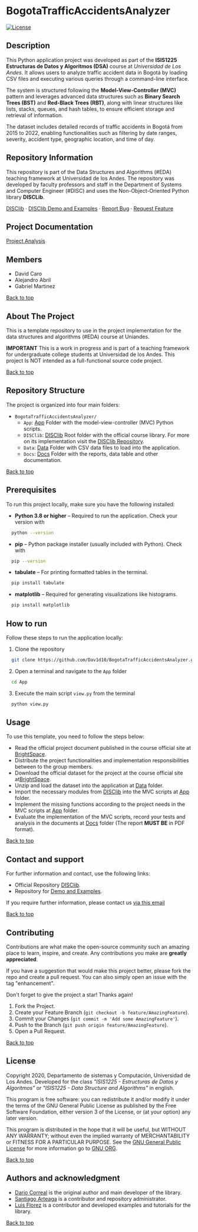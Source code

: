 # BogotaTrafficAccidentsAnalyzer
<!-- PROJECT SHIELDS -->
[![License][challenge3-license-shield]][challenge3-license-url]

## Description

This Python application project was developed as part of the **ISIS1225 Estructuras de Datos y Algoritmos (DSA)** course at _Universidad de Los Andes_. It allows users to analyze traffic accident data in Bogotá by loading CSV files and executing various queries through a command-line interface.

The system is structured following the **Model-View-Controller (MVC)** pattern and leverages advanced data structures such as **Binary Search Trees (BST)** and **Red-Black Trees (RBT)**, along with linear structures like lists, stacks, queues, and hash tables, to ensure efficient storage and retrieval of information.

The dataset includes detailed records of traffic accidents in Bogotá from 2015 to 2022, enabling functionalities such as filtering by date ranges, severity, accident type, geographic location, and time of day.

## Repository Information

This repository is part of the Data Structures and Algorithms (#EDA) teaching framework at Universidad de los Andes. The repository was developed by faculty professors and staff in the Department of Systems and Computer Engineer (#DISC) and uses the Non-Object-Oriented Python library **DISCLib**.

[DISClib][disclib-url] · [DISClib Demo and Examples][demo-url] · [Report Bug][challenge3-bugs-url] · [Request Feature][challenge3-issues-url]

## Project Documentation

[Project Analysis]()

## Members

- David Caro
- Alejandro Abril
- Gabriel Martinez

[Back to top](#bogotatrafficaccidentsanalyzer)

<!-- ABOUT THE PROJECT -->
## About The Project

This is a template repository to use in the project implementation for the data structures and algorithms (#EDA) course at Uniandes.

**IMPORTANT** This is a work in progress and is part of a teaching framework for undergraduate college students at Universidad de los Andes. This project Is NOT intended as a full-functional source code project.

[Back to top](#bogotatrafficaccidentsanalyzer)

## Repository Structure

The project is organized into four main folders:

- `BogotaTrafficAccidentsAnalyzer/`
    - `App`: [App](./App) Folder with the model-view-controller (MVC) Python scripts.
    - `DISClib`: [DISClib](./DISClib) Root folder with the official course library. For more on its implementation visit the [DISClib Repository][disclib-url].
    - `Data`: [Data](./Data) Folder with CSV data files to load into the application.
    - `Docs`: [Docs](./Docs) Folder with the reports, data table and other documentation.

[Back to top](#bogotatrafficaccidentsanalyzere)

## Prerequisites

To run this project locally, make sure you have the following installed:

- **Python 3.8 or higher** – Required to run the application.
  Check your version with
```bash
  python --version
  ```
- **pip** – Python package installer (usually included with Python).
  Check with
```bash
  pip --version
  ```
- **tabulate** – For printing formatted tables in the terminal.
```bash
  pip install tabulate
  ```
- **matplotlib** – Required for generating visualizations like histograms.
```bash
  pip install matplotlib
  ```

## How to run

Follow these steps to run the application locally:

1. Clone the repository
```bash
  git clone https://github.com/Dav1d10/BogotaTrafficAccidentsAnalyzer.git
  ```
2. Open a terminal and navigate to the `App` folder
```bash
  cd App
  ```
3. Execute the main script `view.py` from the terminal
```bash
  python view.py
  ```

<!-- USAGE EXAMPLES -->
## Usage

To use this template, you need to follow the steps below:

* Read the official project document published in the course official site at [BrightSpace][BrightSpace-url].
* Distribute the project functionalities and implementation responsibilities between to the group members.
* Download the official dataset for the project at the course official site at[BrightSpace][BrightSpace-url].
* Unzip and load the dataset into the application at [Data](./Data) folder.
* Import the necessary modules from [DISClib](./DISClib) into the MVC scripts at [App](./App) folder.
* Implement the missing functions according to the project needs in the MVC scripts at [App](./App) folder.
* Evaluate the implementation of the MVC scripts, record your tests and analysis in the documents at [Docs](./Docs) folder (The report **MUST BE** in PDF format).

[Back to top](#bogotatrafficaccidentsanalyzer)

<!-- CONTACT -->
## Contact and support

For further information and contact, use the following links:

* Official Repository [DISClib][disclib-url].
* Repository for [Demo and Examples][demo-url].
  
If you require further information, please contact us [via this email](mailto:isis1225@uniandes.edu.co)

[Back to top](#bogotatrafficaccidentsanalyzer)

<!-- CONTRIBUTING -->
## Contributing

Contributions are what make the open-source community such an amazing place to learn, inspire, and create. Any contributions you make are **greatly appreciated**.

If you have a suggestion that would make this project better, please fork the repo and create a pull request. You can also simply open an issue with the tag "enhancement".

Don't forget to give the project a star! Thanks again!

1. Fork the Project.
2. Create your Feature Branch (`git checkout -b feature/AmazingFeature`).
3. Commit your Changes (`git commit -m 'Add some AmazingFeature'`).
4. Push to the Branch (`git push origin feature/AmazingFeature`).
5. Open a Pull Request.

[Back to top](#bogotatrafficaccidentsanalyzer)

<!-- LICENSE -->
## License

Copyright 2020, Departamento de sistemas y Computación, Universidad de Los Andes.
Developed for the class _"ISIS1225 - Estructuras de Datos y Algoritmos"_ or _"ISIS1225 - Data Structure and Algorithms"_ in english.

This program is free software: you can redistribute it and/or modify it under the terms of the GNU General Public License as published by the Free Software Foundation, either version 3 of the License, or (at your option) any later version.

This program is distributed in the hope that it will be useful, but WITHOUT ANY WARRANTY; without even the implied warranty of MERCHANTABILITY or FITNESS FOR A PARTICULAR PURPOSE. See the [GNU General Public License](LICENSE) for more information go to [GNU ORG][gnu-url].

[Back to top](#bogotatrafficaccidentsanalyzer)

<!-- ACKNOWLEDGMENTS -->
## Authors and acknowledgment

* [Dario Correal][dariocorreal-url] is the original author and main developer of the library.
* [Santiago Arteaga][phillipus85-url] is a contributor and repository administrator. 
* [Luis Florez][le99-url] is a contributor and developed examples and tutorials for the library.

[Back to top](#bogotatrafficaccidentsanalyzer)

<!-- MARKDOWN LINKS & IMAGES -->
<!-- https://www.markdownguide.org/basic-syntax/#reference-style-links -->
<!-- links for DISClib -->
[contributors-shield]: https://img.shields.io/github/contributors/ISIS1225DEVS/ISIS1225-Lib.svg?style=for-the-badge
[contributors-url]: https://github.com/ISIS1225DEVS/ISIS1225-Lib/graphs/contributors
[forks-shield]: https://img.shields.io/github/forks/ISIS1225DEVS/ISIS1225-Lib.svg?style=for-the-badge
[forks-url]: https://github.com/ISIS1225DEVS/ISIS1225-Lib/network/members
[stars-shield]: https://img.shields.io/github/stars/ISIS1225DEVS/ISIS1225-Lib.svg?style=for-the-badge
[stars-url]: https://github.com/ISIS1225DEVS/ISIS1225-Lib/stargazers
[issues-shield]: https://img.shields.io/github/issues/ISIS1225DEVS/ISIS1225-Lib.svg?style=for-the-badge
[issues-url]: https://github.com/ISIS1225DEVS/ISIS1225-Lib/issues
[license-shield]: https://img.shields.io/badge/License-GPLv3-blue.svg?style=for-the-badge
[license-url]: https://github.com/ISIS1225DEVS/ISIS1225-Lib/blob/master/LICENSE
<!-- [linkedin-shield]: https://img.shields.io/badge/-LinkedIn-black.svg?style=for-the-badge&logo=linkedin&colorB=555
[linkedin-url]: https://linkedin.com/in/linkedin_username
[product-screenshot]: images/screenshot.png -->
[uniandes-url]: https://cursos.virtual.uniandes.edu.co/isis1225/
[BrightSpace-url]: https://bloqueneon.uniandes.edu.co/d2l/home
[organization-url]: https://github.com/ISIS1225DEVS/
[disclib-url]: https://github.com/ISIS1225DEVS/ISIS1225-Lib
[demo-url]: https://github.com/ISIS1225DEVS/ISIS1225-Examples
[bugs-url]: https://github.com/ISIS1225DEVS/ISIS1225-Lib/issues
[issues-url]: https://github.com/ISIS1225DEVS/ISIS1225-Lib/issues
[gnu-url]: http://www.gnu.org/licenses/
<!-- contributors  -->
[dariocorreal-url]: https://github.com/dariocorreal
[phillipus85-url]: https://github.com/phillipus85
[le99-url]: https://github.com/le99
<!-- EDA lab + challenges repository -->
[sample-mvc-url]: https://github.com/ISIS1225DEVS/ISIS1225-SampleMVC
[sample-conflicts-url]: https://github.com/ISIS1225DEVS/ISIS1225-SampleConflicts
[sample-list-url]: https://github.com/ISIS1225DEVS/ISIS1225-SampleList
[sample-sort-url]: https://github.com/ISIS1225DEVS/ISIS1225-SampleSorts
[sample-map-url]: https://github.com/ISIS1225DEVS/ISIS1225-SampleMap
[sample-collision-url]: https://github.com/ISIS1225DEVS/ISIS1225-SampleCollision
[sample-tree-url]: https://github.com/ISIS1225DEVS/ISIS1225-SampleTree
[sample-graph-url]: https://github.com/ISIS1225DEVS/ISIS1225-SampleGraph
[sample-algorithm-url]: https://github.com/ISIS1225DEVS/ISIS1225-SampleAlgorithm
[challenge1-url]: https://github.com/ISIS1225DEVS/Reto1-Template
[challenge2-url]: https://github.com/ISIS1225DEVS/Reto2-Template
[challenge3-url]: https://github.com/ISIS1225DEVS/Reto3-Template
[challenge4-url]: https://github.com/ISIS1225DEVS/Reto4-Template

<!-- links for EDA examples repository -->
[demo-contributors-shield]: https://img.shields.io/github/contributors/ISIS1225DEVS/ISIS1225-Examples.svg?style=for-the-badge
[demo-contributors-url]: https://github.com/ISIS1225DEVS/ISIS1225-Examples/graphs/contributors
[demo-forks-shield]: https://img.shields.io/github/forks/ISIS1225DEVS/ISIS1225-Examples.svg?style=for-the-badge
[demo-forks-url]: https://github.com/ISIS1225DEVS/ISIS1225-Examples/network/members
[demo-stars-shield]: https://img.shields.io/github/stars/ISIS1225DEVS/ISIS1225-Examples.svg?style=for-the-badge
[demo-stars-url]: https://github.com/ISIS1225DEVS/ISIS1225-Examples/stargazers
[demo-issues-shield]: https://img.shields.io/github/issues/ISIS1225DEVS/ISIS1225-Examples.svg?style=for-the-badge
[demo-issues-url]: https://github.com/ISIS1225DEVS/ISIS1225-Examples/issues
[demo-license-shield]: https://img.shields.io/badge/License-GPLv3-blue.svg?style=for-the-badge
[demo-license-url]: https://github.com/ISIS1225DEVS/ISIS1225-Examples/blob/master/LICENSE
[demo-bugs-url]: https://github.com/ISIS1225DEVS/ISIS1225-Examples/issues
[demo-issues-url]: https://github.com/ISIS1225DEVS/ISIS1225-Examples/issues

<!-- links for EDA Sample-Reto3 challenge repository -->
[challenge3-contributors-shield]: https://img.shields.io/github/contributors/ISIS1225DEVS/Reto3-Template.svg?style=for-the-badge
[challenge3-contributors-url]: https://github.com/ISIS1225DEVS/Reto3-Template/graphs/contributors
[challenge3-forks-shield]: https://img.shields.io/github/forks/ISIS1225DEVS/Reto3-Template.svg?style=for-the-badge
[challenge3-forks-url]: https://github.com/ISIS1225DEVS/Reto3-Template/network/members
[challenge3-stars-shield]: https://img.shields.io/github/stars/ISIS1225DEVS/Reto3-Template.svg?style=for-the-badge
[challenge3-stars-url]: https://github.com/ISIS1225DEVS/Reto3-Template/stargazers
[challenge3-issues-shield]: https://img.shields.io/github/issues/ISIS1225DEVS/Reto3-Template.svg?style=for-the-badge
[challenge3-issues-url]: https://github.com/ISIS1225DEVS/Reto3-Template/issues
[challenge3-license-shield]: https://img.shields.io/badge/License-GPLv3-blue.svg?style=for-the-badge
[challenge3-license-url]: https://github.com/ISIS1225DEVS/Reto3-Template/blob/master/LICENSE
[challenge3-bugs-url]: https://github.com/ISIS1225DEVS/Reto3-Template/issues
[challenge3-issues-url]: https://github.com/ISIS1225DEVS/Reto3-Template/issues

